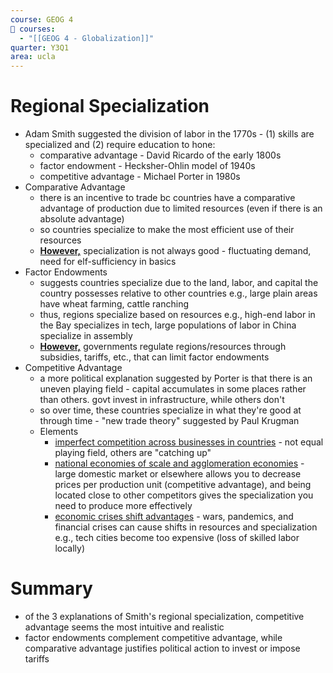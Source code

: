```yaml
---
course: GEOG 4
📕 courses:
  - "[[GEOG 4 - Globalization]]"
quarter: Y3Q1
area: ucla
---
```

# Regional Specialization
- Adam Smith suggested the division of labor in the 1770s - (1) skills are specialized and (2) require education to hone:
	- comparative advantage - David Ricardo of the early 1800s
	- factor endowment - Hecksher-Ohlin model of 1940s
	- competitive advantage - Michael Porter in 1980s
- Comparative Advantage
	- there is an incentive to trade bc countries have a comparative advantage of production due to limited resources (even if there is an absolute advantage)
	- so countries specialize to make the most efficient use of their resources
	- <ins><b>However,</b></ins> specialization is not always good - fluctuating demand, need for elf-sufficiency in basics
- Factor Endowments
	- suggests countries specialize due to the land, labor, and capital the country possesses relative to other countries e.g., large plain areas have wheat farming, cattle ranching
	- thus, regions specialize based on resources e.g., high-end labor in the Bay specializes in tech, large populations of labor in China specialize in assembly
	- <ins><b>However,</b></ins> governments regulate regions/resources through subsidies, tariffs, etc., that can limit factor endowments
- Competitive Advantage
	- a more political explanation suggested by Porter is that there is an uneven playing field - capital accumulates in some places rather than others. govt invest in infrastructure, while others don't
	- so over time, these countries specialize in what they're good at through time - "new trade theory" suggested by Paul Krugman
	- Elements
		- <u>imperfect competition across businesses in countries</u> - not equal playing field, others are "catching up"
		- <u>national economies of scale and agglomeration economies</u> - large domestic market or elsewhere allows you to decrease prices per production unit (competitive advantage), and being located close to other competitors gives the specialization you need to produce more effectively
		- <u>economic crises shift advantages</u> - wars, pandemics, and financial crises can cause shifts in resources and specialization e.g., tech cities become too expensive (loss of skilled labor locally)

# Summary
- of the 3 explanations of Smith's regional specialization, competitive advantage seems the most intuitive and realistic
- factor endowments complement competitive advantage, while comparative advantage justifies political action to invest or impose tariffs
